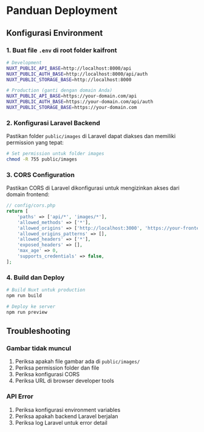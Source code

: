 # Panduan Deployment

## Konfigurasi Environment

### 1. Buat file `.env` di root folder kaifront

```bash
# Development
NUXT_PUBLIC_API_BASE=http://localhost:8000/api
NUXT_PUBLIC_AUTH_BASE=http://localhost:8000/api/auth
NUXT_PUBLIC_STORAGE_BASE=http://localhost:8000

# Production (ganti dengan domain Anda)
NUXT_PUBLIC_API_BASE=https://your-domain.com/api
NUXT_PUBLIC_AUTH_BASE=https://your-domain.com/api/auth
NUXT_PUBLIC_STORAGE_BASE=https://your-domain.com
```

### 2. Konfigurasi Laravel Backend

Pastikan folder `public/images` di Laravel dapat diakses dan memiliki permission yang tepat:

```bash
# Set permission untuk folder images
chmod -R 755 public/images
```

### 3. CORS Configuration

Pastikan CORS di Laravel dikonfigurasi untuk mengizinkan akses dari domain frontend:

```php
// config/cors.php
return [
    'paths' => ['api/*', 'images/*'],
    'allowed_methods' => ['*'],
    'allowed_origins' => ['http://localhost:3000', 'https://your-frontend-domain.com'],
    'allowed_origins_patterns' => [],
    'allowed_headers' => ['*'],
    'exposed_headers' => [],
    'max_age' => 0,
    'supports_credentials' => false,
];
```

### 4. Build dan Deploy

```bash
# Build Nuxt untuk production
npm run build

# Deploy ke server
npm run preview
```

## Troubleshooting

### Gambar tidak muncul
1. Periksa apakah file gambar ada di `public/images/`
2. Periksa permission folder dan file
3. Periksa konfigurasi CORS
4. Periksa URL di browser developer tools

### API Error
1. Periksa konfigurasi environment variables
2. Periksa apakah backend Laravel berjalan
3. Periksa log Laravel untuk error detail
